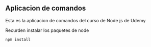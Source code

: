 ## Aplicacion de comandos

Esta es la aplicacion de comandos del curso de Node js de Udemy

Recurden instalar los paquetes de node

```
npm install
```
